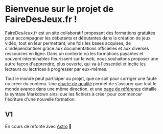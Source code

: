 # Bienvenue sur le projet de FaireDesJeux.fr !

FaireDesJeux.fr est un site collaboratif proposant des formations gratuites pour accompagner les débutants et débutantes dans la création de jeux vidéo, tout en leur permettant, une fois les bases acquises, de s'indépendantiser grâce aux documentations officielles et aux diverses ressources en ligne. Dans un contexte où les formations payantes et souvent interminables fleurissent sur le web, nous souhaitons proposer une autre façon d'apprendre, plus ouverte, qui va à l'essentiel et incite les lecteurs ou lectrices à progresser par eux-mêmes.

Tout le monde peut participer au projet, que ce soit pour corriger une faute ou créer du contenu. Une [charte de qualité](https://fairedesjeux.fr/contribuer/avant-propos/charte/) permet de s'assurer que tout le monde avance dans une même direction, et une [page de référence](https://fairedesjeux.fr/contribuer/comment-contribuer/syntaxe-des-cours/) détaille la syntaxe Markdown ainsi que les fichiers à créer pour commencer l'écriture d'une nouvelle formation.

## V1

En cours de refonte avec [Astro](https://astro.build/) 🚀
